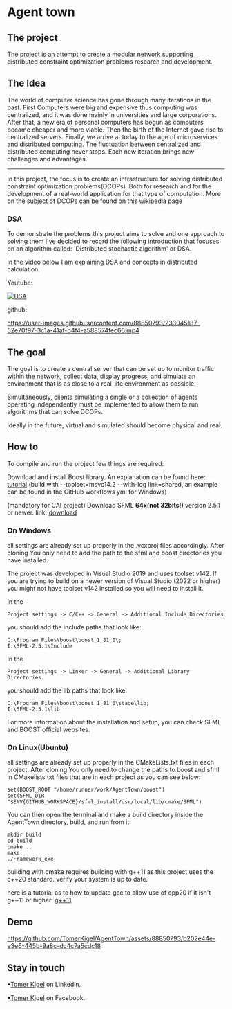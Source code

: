 <h1>Agent town</h1>

<h2>The project</h2>
The project is an attempt to create a modular network supporting distributed constraint optimization problems research and development.

<h2>The Idea</h2>
The world of computer science has gone through many iterations in the past. First Computers were big and expensive thus computing was centralized,
and it was done mainly in universities and large corporations.
After that, a new era of personal computers has begun as computers became cheaper and more viable. Then the birth of the Internet gave rise to 
centralized servers. Finally, we arrive at today to the age of microservices and distributed computing. 
The fluctuation between centralized and distributed computing never stops. Each new iteration brings new challenges and advantages.

---

In this project, the focus is to create an infrastructure for solving distributed constraint optimization problems(DCOPs). 
Both for research and for the development of a real-world application for that type of computation.
More on the subject of DCOPs can be found on this [wikipedia page](https://en.wikipedia.org/wiki/Distributed_constraint_optimization)

<h3>DSA</h3>
To demonstrate the problems this project aims to solve and one approach to solving them I've decided to record the following introduction
that focuses on an algorithm called: 'Distributed stochastic algorithm' or DSA.

In the video below I am explaining DSA and concepts in distributed calculation.

Youtube:

[![DSA](https://img.youtube.com/vi/8pCxg9HOu_M/0.jpg)](https://www.youtube.com/watch?v=8pCxg9HOu_M)

github:

https://user-images.githubusercontent.com/88850793/233045187-52e70f97-3c1a-41af-b4f4-a588574fec66.mp4


<h2>The goal</h2>

The goal is to create a central server that can be set up to monitor traffic within the network, collect data, display progress, and simulate an environment 
that is as close to a real-life environment as possible.

Simultaneously, clients simulating a single or a collection of agents operating independently must be implemented to allow them to run algorithms that can solve DCOPs.

Ideally in the future, virtual and simulated should become physical and real.

<h2>How to</h2>

To compile and run the project few things are required:

Download and install Boost library. An explanation can be found here: [tutorial](https://www.boost.org/doc/libs/1_82_0/more/getting_started/windows.html)
(build with --toolset=msvc14.2 --with-log link=shared, an example can be found in the GitHub workflows yml for Windows)

(mandatory for CAI project) Download SFML <b>64x(not 32bits!)</b>
version 2.5.1 or newer. link: [download](https://www.sfml-dev.org/download/sfml/2.5.1/) 


<h3>On Windows</h3>
all settings are already set up properly in the .vcxproj files accordingly. After cloning You only need to add the path to the sfml and boost
directories you have installed.


The project was developed in Visual Studio 2019 and uses toolset v142.
If you are trying to build on a newer version of Visual Studio (2022 or higher) you might not have toolset v142 installed so you will need to install it.

In the 

```
Project settings -> C/C++ -> General -> Additional Include Directories
```

you should add the include paths that look like: 

```
C:\Program Files\boost\boost_1_81_0\;
I:\SFML-2.5.1\Include
```

In the 

```
Project settings -> Linker -> General -> Additional Library Directories
```

you should add the lib paths that look like: 

```
C:\Program Files\boost\boost_1_81_0\stage\lib;
I:\SFML-2.5.1\lib
```

For more information about the installation and setup, you can check SFML and BOOST official websites.

<h3>On Linux(Ubuntu)</h3>
all settings are already set up properly in the CMakeLists.txt files in each project. After cloning You only need to change the paths to boost and sfml
in CMakelists.txt  files that are in each project as you can see below:

```
set(BOOST_ROOT "/home/runner/work/AgentTown/boost")
set(SFML_DIR "$ENV{GITHUB_WORKSPACE}/sfml_install/usr/local/lib/cmake/SFML")
```

You can then open the terminal and make a build directory inside the AgentTown directory, build, and run from it:

```
mkdir build
cd build
cmake ..
make
./Framework_exe
```

building with cmake requires building with g++11 as this project uses the c++20 standard.
verify your system is up to date.

here is a tutorial as to how to update gcc to allow use of cpp20 if it isn't g++11 or higher:
[g++11](https://www.cyberithub.com/how-to-update-or-upgrade-gcc-to-latest-version-on-ubuntu-debian/)

<h2>Demo</h2>


https://github.com/TomerKigel/AgentTown/assets/88850793/b202e44e-e3e6-445b-9a8c-dc4c7a5cdc18



<h2>Stay in touch</h2>

•[Tomer Kigel](https://www.linkedin.com/in/tomer-kigel/ "Tomer Kigel") on Linkedin.

•[Tomer Kigel](https://www.facebook.com/suminona.a) on Facebook.
